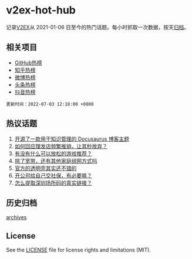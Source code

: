 # v2ex-hot-hub

 记录[V2EX](https://www.v2ex.com/)从 2021-01-06 日至今的热门话题。每小时抓取一次数据，按天[归档](archives)。
 
 ## 相关项目

- [GitHub热榜](https://github.com/snaildev/github-hot-hub)
- [知乎热榜](https://github.com/snaildev/zhihu-hot-hub)
- [微博热榜](https://github.com/snaildev/weibo-hot-hub)
- [头条热榜](https://github.com/snaildev/toutiao-hot-hub)
- [抖音热榜](https://github.com/snaildev/douyin-hot-hub)


 `更新时间：2022-07-03 12:18:00 +0800`

## 热议话题

1. [开源了一款用于知识管理的 Docusaurus 博客主题](https://www.v2ex.com/t/863618)
1. [如何回应理发店频繁推销，让其秒放弃？](https://www.v2ex.com/t/863606)
1. [有没有什么可以放松的游戏推荐？](https://www.v2ex.com/t/863658)
1. [除了宽带，还有其他家庭组网方式吗](https://www.v2ex.com/t/863596)
1. [官方的透明壳其实还不错的](https://www.v2ex.com/t/863609)
1. [开公司给自己交社保，有必要嘛？](https://www.v2ex.com/t/863660)
1. [怎么提取深圳场所码的真实链接？](https://www.v2ex.com/t/863661)

## 历史归档

[archives](archives)

## License

See the [LICENSE](LICENSE) file for license rights and limitations (MIT).
